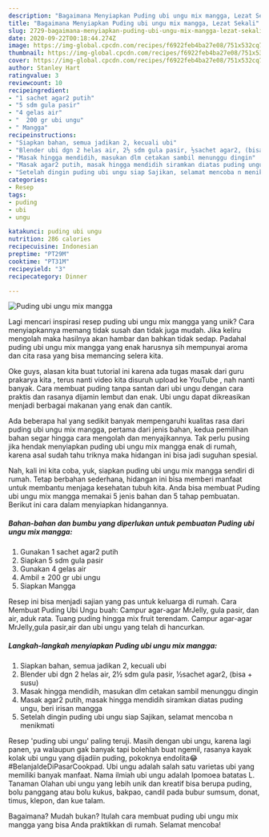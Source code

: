 ```yaml
---
description: "Bagaimana Menyiapkan Puding ubi ungu mix mangga, Lezat Sekali"
title: "Bagaimana Menyiapkan Puding ubi ungu mix mangga, Lezat Sekali"
slug: 2729-bagaimana-menyiapkan-puding-ubi-ungu-mix-mangga-lezat-sekali
date: 2020-09-22T00:18:44.274Z
image: https://img-global.cpcdn.com/recipes/f6922feb4ba27e08/751x532cq70/puding-ubi-ungu-mix-mangga-foto-resep-utama.jpg
thumbnail: https://img-global.cpcdn.com/recipes/f6922feb4ba27e08/751x532cq70/puding-ubi-ungu-mix-mangga-foto-resep-utama.jpg
cover: https://img-global.cpcdn.com/recipes/f6922feb4ba27e08/751x532cq70/puding-ubi-ungu-mix-mangga-foto-resep-utama.jpg
author: Stanley Hart
ratingvalue: 3
reviewcount: 10
recipeingredient:
- "1 sachet agar2 putih"
- "5 sdm gula pasir"
- "4 gelas air"
- "  200 gr ubi ungu"
- " Mangga"
recipeinstructions:
- "Siapkan bahan, semua jadikan 2, kecuali ubi"
- "Blender ubi dgn 2 helas air, 2½ sdm gula pasir, ½sachet agar2, (bisa + susu)"
- "Masak hingga mendidih, masukan dlm cetakan sambil menunggu dingin"
- "Masak agar2 putih, masak hingga mendidih siramkan diatas puding ungu, beri irisan mangga"
- "Setelah dingin puding ubi ungu siap Sajikan, selamat mencoba n menikmati"
categories:
- Resep
tags:
- puding
- ubi
- ungu

katakunci: puding ubi ungu 
nutrition: 286 calories
recipecuisine: Indonesian
preptime: "PT29M"
cooktime: "PT31M"
recipeyield: "3"
recipecategory: Dinner

---
```



![Puding ubi ungu mix mangga](https://img-global.cpcdn.com/recipes/f6922feb4ba27e08/751x532cq70/puding-ubi-ungu-mix-mangga-foto-resep-utama.jpg)

Lagi mencari inspirasi resep puding ubi ungu mix mangga yang unik? Cara menyiapkannya memang tidak susah dan tidak juga mudah. Jika keliru mengolah maka hasilnya akan hambar dan bahkan tidak sedap. Padahal puding ubi ungu mix mangga yang enak harusnya sih mempunyai aroma dan cita rasa yang bisa memancing selera kita.

Oke guys, alasan kita buat tutorial ini karena ada tugas masak dari guru prakarya kita , terus nanti video kita disuruh upload ke YouTube , nah nanti banyak. Cara membuat puding tanpa santan dari ubi ungu dengan cara praktis dan rasanya dijamin lembut dan enak. Ubi ungu dapat dikreasikan menjadi berbagai makanan yang enak dan cantik.

Ada beberapa hal yang sedikit banyak mempengaruhi kualitas rasa dari puding ubi ungu mix mangga, pertama dari jenis bahan, kedua pemilihan bahan segar hingga cara mengolah dan menyajikannya. Tak perlu pusing jika hendak menyiapkan puding ubi ungu mix mangga enak di rumah, karena asal sudah tahu triknya maka hidangan ini bisa jadi suguhan spesial.


Nah, kali ini kita coba, yuk, siapkan puding ubi ungu mix mangga sendiri di rumah. Tetap berbahan sederhana, hidangan ini bisa memberi manfaat untuk membantu menjaga kesehatan tubuh kita. Anda bisa membuat Puding ubi ungu mix mangga memakai 5 jenis bahan dan 5 tahap pembuatan. Berikut ini cara dalam menyiapkan hidangannya.

<!--inarticleads1-->

##### Bahan-bahan dan bumbu yang diperlukan untuk pembuatan Puding ubi ungu mix mangga:

1. Gunakan 1 sachet agar2 putih
1. Siapkan 5 sdm gula pasir
1. Gunakan 4 gelas air
1. Ambil  ± 200 gr ubi ungu
1. Siapkan  Mangga


Resep ini bisa menjadi sajian yang pas untuk keluarga di rumah. Cara Membuat Puding Ubi Ungu buah: Campur agar-agar MrJelly, gula pasir, dan air, aduk rata. Tuang puding hingga mix fruit terendam. Campur agar-agar MrJelly,gula pasir,air dan ubi ungu yang telah di hancurkan. 

<!--inarticleads2-->

##### Langkah-langkah menyiapkan Puding ubi ungu mix mangga:

1. Siapkan bahan, semua jadikan 2, kecuali ubi
1. Blender ubi dgn 2 helas air, 2½ sdm gula pasir, ½sachet agar2, (bisa + susu)
1. Masak hingga mendidih, masukan dlm cetakan sambil menunggu dingin
1. Masak agar2 putih, masak hingga mendidih siramkan diatas puding ungu, beri irisan mangga
1. Setelah dingin puding ubi ungu siap Sajikan, selamat mencoba n menikmati


Resep &#39;puding ubi ungu&#39; paling teruji. Masih dengan ubi ungu, karena lagi panen, ya walaupun gak banyak tapi bolehlah buat ngemil, rasanya kayak kolak ubi ungu yang dijadiin puding, pokoknya endolita😂 #BelanjaIdeDiPasarCookpad. Ubi ungu adalah salah satu varietas ubi yang memiliki banyak manfaat. Nama ilmiah ubi ungu adalah Ipomoea batatas L. Tanaman Olahan ubi ungu yang lebih unik dan kreatif bisa berupa puding, bolu panggang atau bolu kukus, bakpao, candil pada bubur sumsum, donat, timus, klepon, dan kue talam. 

Bagaimana? Mudah bukan? Itulah cara membuat puding ubi ungu mix mangga yang bisa Anda praktikkan di rumah. Selamat mencoba!
